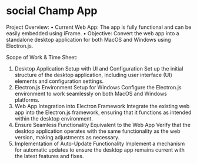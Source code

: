 # social Champ App
Project Overview:
•	Current Web App: The app is fully functional and can be easily embedded using iFrame.
•	Objective: Convert the web app into a standalone desktop application for both MacOS and Windows using Electron.js.

Scope of Work & Time Sheet:
1.	Desktop Application Setup with UI and Configuration
   Set up the initial structure of the desktop application, including user interface (UI) elements and configuration settings.
2.	Electron.js Environment Setup for Windows
   Configure the Electron.js environment to work seamlessly on both MacOS and Windows platforms.
3.	Web App Integration into Electron Framework
  Integrate the existing web app into the Electron.js framework, ensuring that it functions as intended within the desktop environment.
4.	Ensure Seamless Functionality Equivalent to the Web App
  Verify that the desktop application operates with the same functionality as the web version, making adjustments as necessary.
5.	Implementation of Auto-Update Functionality
  Implement a mechanism for automatic updates to ensure the desktop app remains current with the latest features and fixes.
